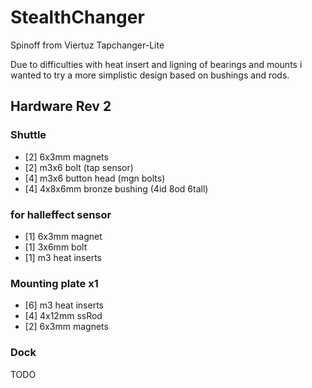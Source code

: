 # StealthChanger
Spinoff from Viertuz Tapchanger-Lite

Due to difficulties with heat insert and ligning of bearings and mounts i wanted to try a more simplistic design based on bushings and rods.

## Hardware Rev 2
### Shuttle
- [2] 6x3mm magnets
- [2] m3x6 bolt (tap sensor)
- [4] m3x6 button head (mgn bolts)
- [4] 4x8x6mm bronze bushing (4id 8od 6tall)
### for halleffect sensor
- [1] 6x3mm magnet
- [1] 3x6mm bolt
- [1] m3 heat inserts
### Mounting plate x1
- [6] m3 heat inserts
- [4] 4x12mm ssRod
- [2] 6x3mm magnets
### Dock
TODO

